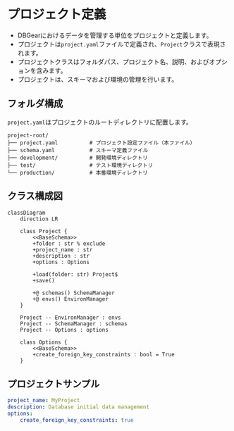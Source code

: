 # プロジェクト定義

- DBGearにおけるデータを管理する単位をプロジェクトと定義します。
- プロジェクトは`project.yaml`ファイルで定義され、`Project`クラスで表現されます。
- プロジェクトクラスはフォルダパス、プロジェクト名、説明、およびオプションを含みます。
- プロジェクトは、スキーマおよび環境の管理を行います。

## フォルダ構成

`project.yaml`はプロジェクトのルートディレクトリに配置します。

```
project-root/
├── project.yaml          # プロジェクト設定ファイル（本ファイル）
├── schema.yaml           # スキーマ定義ファイル
├── development/          # 開発環境ディレクトリ
├── test/                 # テスト環境ディレクトリ
└── production/           # 本番環境ディレクトリ
```

## クラス構成図

```mermaid
classDiagram
    direction LR

    class Project {
        <<BaseSchema>>
        +folder : str % exclude
        +project_name : str
        +description : str
        +options : Options

        +load(folder: str) Project$
        +save()

        +@ schemas() SchemaManager
        +@ envs() EnvironManager
    }

    Project -- EnvironManager : envs
    Project -- SchemaManager : schemas
    Project -- Options : options

    class Options {
        <<BaseSchema>>
        +create_foreign_key_constraints : bool = True
    }
```

## プロジェクトサンプル

```yaml
project_name: MyProject
description: Database initial data management
options:
    create_foreign_key_constraints: true
```
